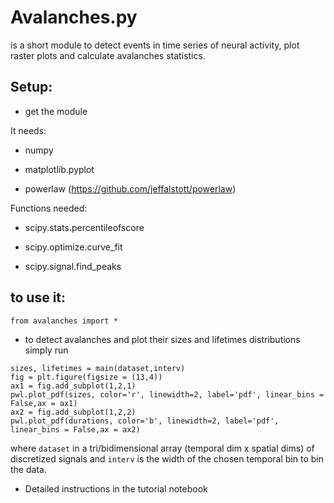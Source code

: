 # Avalanches.py 
is a short module to detect events in time series of neural activity, plot raster plots and  calculate avalanches statistics.


## Setup:

- get the module

It needs:

- numpy

- matplotlib.pyplot

- powerlaw (https://github.com/jeffalstott/powerlaw)


Functions needed:
- scipy.stats.percentileofscore

- scipy.optimize.curve_fit

- scipy.signal.find_peaks

## to use it: 


```from avalanches import * ```

- to detect avalanches and plot their sizes and lifetimes distributions simply run

```
sizes, lifetimes = main(dataset,interv)
fig = plt.figure(figsize = (13,4))
ax1 = fig.add_subplot(1,2,1)
pwl.plot_pdf(sizes, color='r', linewidth=2, label='pdf', linear_bins = False,ax = ax1)
ax2 = fig.add_subplot(1,2,2)
pwl.plot_pdf(durations, color='b', linewidth=2, label='pdf', linear_bins = False,ax = ax2)
```
   where ```dataset``` in a tri/bidimensional array (temporal dim x spatial dims) of discretized signals and ```interv``` is the width of the chosen temporal bin to bin the data.
   
- Detailed instructions in the tutorial notebook
